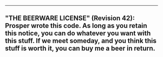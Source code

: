 
------------------------------------------------------------
"THE BEERWARE LICENSE" (Revision 42):
Prosper wrote this code. As long as you retain this 
notice, you can do whatever you want with this stuff. If we
meet someday, and you think this stuff is worth it, you can
buy me a beer in return.
------------------------------------------------------------
